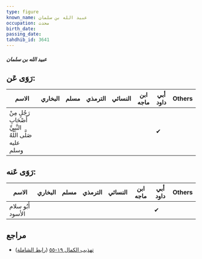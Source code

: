 ```yaml
---
type: figure
known_name: عبيد الله بن سلمان
occupation: محدث
birth_date:
passing_date:
tahdhib_id: 3641
---
```

##### عبيد الله بن سلمان

## رَوَى عَن:
| الاسم                                                     | البخاري | مسلم | الترمذي | النسائي | ابن ماجه | أبي داود | Others |
| --------------------------------------------------------- | ------- | ---- | ------- | ------- | -------- | -------- | ------ |
| رَجُلٍ مِنْ أَصْحَابِ النَّبِيِّ صَلَّى اللَّهُ عليه وسلم |         |      |         |         |          | ✔        |        |
## رَوَى عَنه:
| الاسم             | البخاري | مسلم | الترمذي | النسائي | ابن ماجه | أبي داود | Others |
| ----------------- | ------- | ---- | ------- | ------- | -------- | -------- | ------ |
| أَبُو سلام الأسود |         |      |         |         |          | ✔        |        |
## مراجع
- [تهذيب الكمال ١٩-٥٥](obsidian://open?vault=Tahdhib-al-Kamal&file=Figures/٣٦٤١-عبيد%20الله%20بن%20سلمان) ([رابط الشاملة](https://shamela.ws/book/3722/9629))